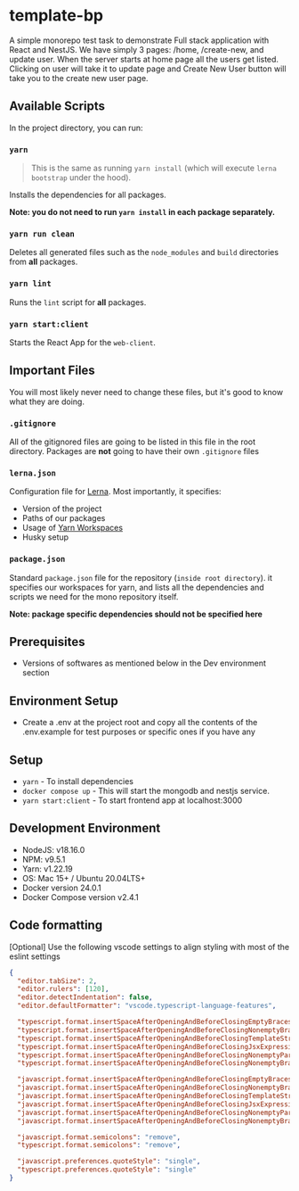 # template-bp

A simple monorepo test task to demonstrate Full stack application with React and NestJS. We have simply 3 pages: /home, /create-new, and update user. When the server starts at home page all the users get listed. Clicking on user will take it to update page and Create New User button will take you to the create new user page.

## Available Scripts

In the project directory, you can run:

### `yarn`

> This is the same as running `yarn install` (which will execute `lerna bootstrap` under the hood).

Installs the dependencies for all packages.

**Note: you do not need to run `yarn install` in each package separately.**

### `yarn run clean`

Deletes all generated files such as the `node_modules` and `build` directories from **all** packages.

### `yarn lint`

Runs the `lint` script for **all** packages.

### `yarn start:client`

Starts the React App for the `web-client`.

## Important Files

You will most likely never need to change these files, but it's good to know what they are doing.

### `.gitignore`

All of the gitignored files are going to be listed in this file in the root directory. Packages are **not** going to have their own `.gitignore` files

### `lerna.json`

Configuration file for [Lerna](https://lerna.js.org). Most importantly, it specifies:

- Version of the project
- Paths of our packages
- Usage of [Yarn Workspaces](https://classic.yarnpkg.com/en/docs/workspaces)
- Husky setup

### `package.json`

Standard `package.json` file for the repository (`inside root directory`). it specifies our workspaces for yarn, and lists all the dependencies and scripts we need for the mono repository itself.

**Note: package specific dependencies should not be specified here**

## Prerequisites

- Versions of softwares as mentioned below in the Dev environment section

## Environment Setup

- Create a .env at the project root and copy all the contents of the .env.example for test purposes or specific ones if you have any

## Setup

- `yarn` - To install dependencies
- `docker compose up` - This will start the mongodb and nestjs service.
- `yarn start:client` - To start frontend app at localhost:3000

## Development Environment

- NodeJS: v18.16.0
- NPM: v9.5.1
- Yarn: v1.22.19
- OS: Mac 15+ / Ubuntu 20.04LTS+
- Docker version 24.0.1
- Docker Compose version v2.4.1

## Code formatting

[Optional] Use the following vscode settings to align styling with most of the eslint settings

```json
{
  "editor.tabSize": 2,
  "editor.rulers": [120],
  "editor.detectIndentation": false,
  "editor.defaultFormatter": "vscode.typescript-language-features",

  "typescript.format.insertSpaceAfterOpeningAndBeforeClosingEmptyBraces": true,
  "typescript.format.insertSpaceAfterOpeningAndBeforeClosingNonemptyBraces": true,
  "typescript.format.insertSpaceAfterOpeningAndBeforeClosingTemplateStringBraces": true,
  "typescript.format.insertSpaceAfterOpeningAndBeforeClosingJsxExpressionBraces": true,
  "typescript.format.insertSpaceAfterOpeningAndBeforeClosingNonemptyParenthesis": false,
  "typescript.format.insertSpaceAfterOpeningAndBeforeClosingNonemptyBrackets": true,

  "javascript.format.insertSpaceAfterOpeningAndBeforeClosingEmptyBraces": true,
  "javascript.format.insertSpaceAfterOpeningAndBeforeClosingNonemptyBraces": true,
  "javascript.format.insertSpaceAfterOpeningAndBeforeClosingTemplateStringBraces": true,
  "javascript.format.insertSpaceAfterOpeningAndBeforeClosingJsxExpressionBraces": true,
  "javascript.format.insertSpaceAfterOpeningAndBeforeClosingNonemptyParenthesis": false,
  "javascript.format.insertSpaceAfterOpeningAndBeforeClosingNonemptyBrackets": true,

  "javascript.format.semicolons": "remove",
  "typescript.format.semicolons": "remove",

  "javascript.preferences.quoteStyle": "single",
  "typescript.preferences.quoteStyle": "single"
}
```
